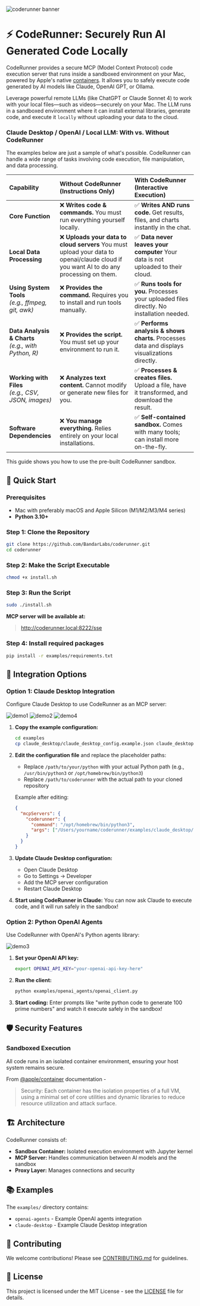 ![coderunner banner](images/coderunner_banner.jpeg)
# ⚡ CodeRunner: Securely Run AI Generated Code Locally

CodeRunner provides a secure MCP (Model Context Protocol) code execution server that runs inside a sandboxed environment on your Mac, powered by Apple's native [containers](https://github.com/apple/container). It allows you to safely execute code generated by AI models like Claude, OpenAI GPT, or Ollama.

Leverage powerful remote LLMs (like ChatGPT or Claude Sonnet 4) to work with your local files—such as videos—securely on your Mac. The LLM runs in a sandboxed environment where it can install external libraries, generate code, and execute it `locally` without uploading your data to the cloud.


### **Claude Desktop / OpenAI / Local LLM: With vs. Without CodeRunner**

The examples below are just a sample of what's possible. CodeRunner can handle a wide range of tasks involving code execution, file manipulation, and data processing.

| Capability | Without CodeRunner (Instructions Only) | With CodeRunner (Interactive Execution) |
| :--- | :--- | :--- |
| **Core Function** | ❌ **Writes code & commands.** You must run everything yourself locally. | ✅ **Writes AND runs code.** Get results, files, and charts instantly in the chat. |
| **Local Data Processing** | ❌ **Uploads your data to cloud servers** You must upload your data to openai/claude cloud if you want AI to do any processing on them. | ✅ **Data never leaves your computer** Your data is not uploaded to their cloud. |
| **Using System Tools** <br/> *(e.g., ffmpeg, git, awk)* | ❌ **Provides the command.** Requires you to install and run tools manually. | ✅ **Runs tools for you.** Processes your uploaded files directly. No installation needed. |
| **Data Analysis & Charts** <br/> *(e.g., with Python, R)* | ❌ **Provides the script.** You must set up your environment to run it. | ✅ **Performs analysis & shows charts.** Processes data and displays visualizations directly. |
| **Working with Files** <br/> *(e.g., CSV, JSON, images)* | ❌ **Analyzes text content.** Cannot modify or generate new files for you. | ✅ **Processes & creates files.** Upload a file, have it transformed, and download the result. |
| **Software Dependencies** | ❌ **You manage everything.** Relies entirely on your local installations. | ✅ **Self-contained sandbox.** Comes with many tools; can install more on-the-fly. |



This guide shows you how to use the pre-built CodeRunner sandbox.

## 🚀 Quick Start

### Prerequisites

- Mac with preferably macOS and Apple Silicon (M1/M2/M3/M4 series)
- **Python 3.10+**

### Step 1: Clone the Repository

```bash
git clone https://github.com/BandarLabs/coderunner.git
cd coderunner
```

### Step 2: Make the Script Executable

   ```bash
   chmod +x install.sh
   ```

### Step 3: Run the Script

   ```bash
   sudo ./install.sh
   ```

**MCP server will be available at:**
> http://coderunner.local:8222/sse


### Step 4: Install required packages

```bash
pip install -r examples/requirements.txt
```

## 🔌 Integration Options

### Option 1: Claude Desktop Integration

Configure Claude Desktop to use CodeRunner as an MCP server:

![demo1](images/demo.png)
![demo2](images/demo2.png)
![demo4](images/demo4.png)


1. **Copy the example configuration:**
   ```bash
   cd examples
   cp claude_desktop/claude_desktop_config.example.json claude_desktop/claude_desktop_config.json
   ```

2. **Edit the configuration file** and replace the placeholder paths:
   - Replace `/path/to/your/python` with your actual Python path (e.g., `/usr/bin/python3` or `/opt/homebrew/bin/python3`)
   - Replace `/path/to/coderunner` with the actual path to your cloned repository

   Example after editing:
   ```json
   {
     "mcpServers": {
       "coderunner": {
         "command": "/opt/homebrew/bin/python3",
         "args": ["/Users/yourname/coderunner/examples/claude_desktop/mcpproxy.py"]
       }
     }
   }
   ```

3. **Update Claude Desktop configuration:**
   - Open Claude Desktop
   - Go to Settings → Developer
   - Add the MCP server configuration
   - Restart Claude Desktop

4. **Start using CodeRunner in Claude:**
   You can now ask Claude to execute code, and it will run safely in the sandbox!

### Option 2: Python OpenAI Agents

Use CodeRunner with OpenAI's Python agents library:

![demo3](images/demo3.png)

1. **Set your OpenAI API key:**
   ```bash
   export OPENAI_API_KEY="your-openai-api-key-here"
   ```

2. **Run the client:**
   ```bash
   python examples/openai_agents/openai_client.py
   ```

4. **Start coding:**
   Enter prompts like "write python code to generate 100 prime numbers" and watch it execute safely in the sandbox!

## 🛡️ Security Features

### Sandboxed Execution
All code runs in an isolated container environment, ensuring your host system remains secure.

From [@apple/container](https://github.com/apple/container/blob/main/docs/technical-overview.md) documentation -
>Security: Each container has the isolation properties of a full VM, using a minimal set of core utilities and dynamic libraries to reduce resource utilization and attack surface.

## 🏗️ Architecture

CodeRunner consists of:
- **Sandbox Container:** Isolated execution environment with Jupyter kernel
- **MCP Server:** Handles communication between AI models and the sandbox
- **Proxy Layer:** Manages connections and security

## 📚 Examples

The `examples/` directory contains:
- `openai-agents` - Example OpenAI agents integration
- `claude-desktop` - Example Claude Desktop integration


## 🤝 Contributing

We welcome contributions! Please see [CONTRIBUTING.md](CONTRIBUTING.md) for guidelines.

## 📄 License

This project is licensed under the MIT License - see the [LICENSE](LICENSE) file for details.
